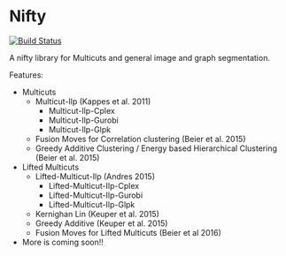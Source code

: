 Nifty
========

[![Build Status](https://travis-ci.org/DerThorsten/nifty.svg?branch=master)](https://travis-ci.org/DerThorsten/nifty)

A nifty library for Multicuts and general image and graph segmentation.

Features:
* Multicuts
    * Multicut-Ilp (Kappes et al. 2011)
        * Multicut-Ilp-Cplex
        * Multicut-Ilp-Gurobi
        * Multicut-Ilp-Glpk
    * Fusion Moves for Correlation clustering (Beier et al. 2015)
    * Greedy Additive Clustering /  Energy based Hierarchical Clustering (Beier et al. 2015)
* Lifted Multicuts
    * Lifted-Multicut-Ilp (Andres 2015)
        * Lifted-Multicut-Ilp-Cplex
        * Lifted-Multicut-Ilp-Gurobi
        * Lifted-Multicut-Ilp-Glpk
    * Kernighan Lin (Keuper et al. 2015)
    * Greedy Additive (Keuper et al. 2015)
    * Fusion Moves for Lifted Multicuts (Beier et al 2016)
* More is coming soon!!

